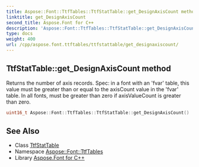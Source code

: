 ```yaml
---
title: Aspose::Font::TtfTables::TtfStatTable::get_DesignAxisCount method
linktitle: get_DesignAxisCount
second_title: Aspose.Font for C++
description: 'Aspose::Font::TtfTables::TtfStatTable::get_DesignAxisCount method. Returns the number of axis records. Spec: in a font with an ''fvar'' table, this value must be greater than or equal to the axisCount value in the ''fvar'' table. In all fonts, must be greater than zero if axisValueCount is greater than zero in C++.'
type: docs
weight: 400
url: /cpp/aspose.font.ttftables/ttfstattable/get_designaxiscount/
---
```

## TtfStatTable::get_DesignAxisCount method


Returns the number of axis records. Spec: in a font with an 'fvar' table, this value must be greater than or equal to the axisCount value in the 'fvar' table. In all fonts, must be greater than zero if axisValueCount is greater than zero.

```cpp
uint16_t Aspose::Font::TtfTables::TtfStatTable::get_DesignAxisCount()
```

## See Also

* Class [TtfStatTable](../)
* Namespace [Aspose::Font::TtfTables](../../)
* Library [Aspose.Font for C++](../../../)

